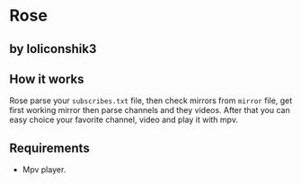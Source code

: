# Rose

## by loliconshik3

## How it works

Rose parse your `subscribes.txt` file, then check mirrors from `mirror` file, get first working mirror then parse channels and they videos. After that you can easy choice your favorite channel, video and play it with mpv.

## Requirements

* Mpv player.
